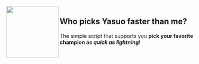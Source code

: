 <img align="left" src="https://i.redd.it/1cp00o73bquz.jpg" width="140px">

## Who picks Yasuo faster than me?
The simple script that supports you **pick your favorite champion as _quick as lightning_**!

<br>

